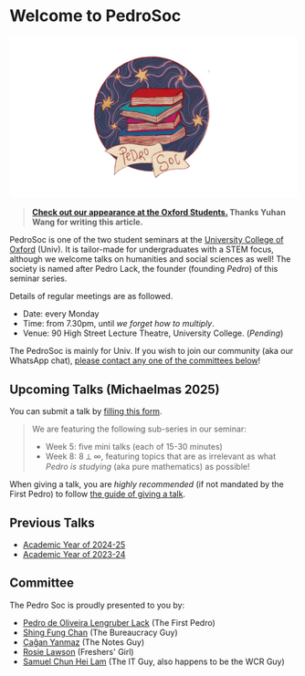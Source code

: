 # Welcome to PedroSoc

![PedroSoc logo](pedrosoc.png)

> **[Check out our appearance at the Oxford Students.](https://www.oxfordstudent.com/2025/05/02/pedrosoc-embracing-erudition/) Thanks Yuhan Wang for writing this article.**

PedroSoc is one of the two student seminars at the [University College of Oxford](https://www.univ.ox.ac.uk) (Univ). It is tailor-made for undergraduates with a STEM focus, although we welcome talks on humanities and social sciences as well! The society is named after Pedro Lack, the founder (founding *Pedro*) of this seminar series.

Details of regular meetings are as followed.

- Date: every Monday
- Time: from 7.30pm, until *we forget how to multiply*.
- Venue: 90 High Street Lecture Theatre, University College. (*Pending*)

The PedroSoc is mainly for Univ. If you wish to join our community (aka our WhatsApp chat), [please contact any one of the committees below](#committee)!

## Upcoming Talks (Michaelmas 2025)
You can submit a talk by [filling this form](https://forms.office.com/e/CAqS5x7TJT).

> We are featuring the following sub-series in our seminar:
> 
> - Week 5: five mini talks (each of 15-30 minutes)
> - Week 8: 8 ⟂ ∞, featuring topics that are as irrelevant as what *Pedro is studying* (aka pure mathematics) as possible!

When giving a talk, you are *highly recommended* (if not mandated by the First Pedro) to follow [the guide of giving a talk](/Pedro/giving_a_talk).

## Previous Talks
- [Academic Year of 2024-25](/Pedro/prev_talks/2425)
- [Academic Year of 2023-24](/Pedro/prev_talks/2324)

## Committee

The Pedro Soc is proudly presented to you by:

- [Pedro de Oliveira Lengruber Lack](mailto:pedro.lack@univ.ox.ac.uk) (The First Pedro)
- [Shing Fung Chan](mailto:shingfung.chan@univ.ox.ac.uk) (The Bureaucracy Guy)
- [Çağan Yanmaz](mailto:cagan.yanmaz@univ.ox.ac.uk) (The Notes Guy)
- [Rosie Lawson](mailto:rosie.lawson@univ.ox.ac.uk) (Freshers' Girl)
- [Samuel Chun Hei Lam](https://wcr.univ.ox.ac.uk/profile/Samuel-CHLam) (The IT Guy, also happens to be the WCR Guy)